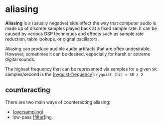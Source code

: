 # aliasing

**Aliasing** is a (usually negative) side effect the way that computer audio is made up of discrete samples played back at a fixed sample rate.  It can be caused by various DSP techniques and effects such as sample rate reduction, table lookups, or digital oscillators.

Aliasing can produce audible audio artifacts that are often undesirable.  However, sometimes it can be desired, especially for harsh or extreme digital sounds.

The highest frequency that can be represented via samples for a given `SR` samples/second is the [[nyquist-frequency]]: `nyquist (hz) = SR / 2`

## counteracting

There are two main ways of counteracting aliasing:

  - [[oversampling]]
  - low-pass [[filter]]ing.

[//begin]: # "Autogenerated link references for markdown compatibility"
[nyquist-frequency]: nyquist-frequency "nyquist-frequency"
[oversampling]: oversampling "oversampling"
[filter]: filter "filter"
[//end]: # "Autogenerated link references"
